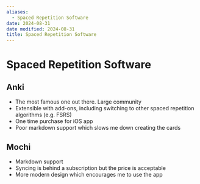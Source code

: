 ```yaml
---
aliases:
  - Spaced Repetition Software
date: 2024-08-31
date modified: 2024-08-31
title: Spaced Repetition Software
---
```


# Spaced Repetition Software

## Anki

- The most famous one out there. Large community
- Extensible with add-ons, including switching to other spaced repetition algorithms (e.g. FSRS)
- One time purchase for iOS app
- Poor markdown support which slows me down creating the cards

## Mochi

- Markdown support
- Syncing is behind a subscription but the price is acceptable
- More modern design which encourages me to use the app
